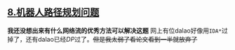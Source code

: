 ## [$8.$机器人路径规划问题](https://www.luogu.org/problemnew/show/P2775)
**我还没想出来有什么网络流的优秀方法可以解决这题**
网上有位dalao好像用`IDA*`过掉了，还有dalao已经$DP$过了。~~但是我太弱了看论文看到一半就放弃了~~